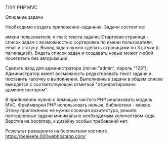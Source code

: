 TINY PHP MVC

Описание задачи

Необходимо создать приложение-задачник. Задачи состоят из:

имени пользователя;
е-mail;
текста задачи;
Стартовая страница - список задач с возможностью сортировки по имени пользователя, email и статусу. Вывод задач нужно сделать страницами по 3 штуки (с пагинацией). Видеть список задач и создавать новые может любой посетитель без авторизации.

Сделать вход для администратора (логин "admin", пароль "123"). Администратор имеет возможность редактировать текст задачи и поставить галочку о выполнении. Выполненные задачи в общем списке выводятся с соответствующей отметкой "отредактировано администратором".

В приложении нужно с помощью чистого PHP реализовать модель MVC. Фреймворки PHP использовать нельзя, библиотеки - можно. Этому приложению не нужна сложная архитектура, решите поставленные задачи минимально необходимым количеством кода. Верстка на bootstrap, к дизайну особых требований нет.

Результат развернуто на бесплатном хостинге https://beejeete.000webhostapp.com/
